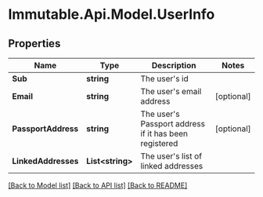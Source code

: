 # Immutable.Api.Model.UserInfo

## Properties

Name | Type | Description | Notes
------------ | ------------- | ------------- | -------------
**Sub** | **string** | The user&#39;s id | 
**Email** | **string** | The user&#39;s email address | [optional] 
**PassportAddress** | **string** | The user&#39;s Passport address if it has been registered | [optional] 
**LinkedAddresses** | **List&lt;string&gt;** | The user&#39;s list of linked addresses | 

[[Back to Model list]](../README.md#documentation-for-models) [[Back to API list]](../README.md#documentation-for-api-endpoints) [[Back to README]](../README.md)

